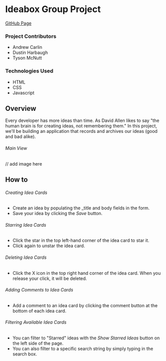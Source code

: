 Ideabox Group Project
======================
[GitHub Page](https://dustin-har.github.io/ideabox-boilerplate/)

### Project Contributors
* Andrew Carlin
* Dustin Harbaugh
* Tyson McNutt

### Technologies Used
* HTML
* CSS
* Javascript

Overview
---------
Every developer has more ideas than time. As David Allen likes to say "the human brain is for creating ideas, not remembering them." In this project, we'll be building an application that records and archives our ideas (good and bad alike).

###### Main View
// add image here


How to
-------
###### Creating Idea Cards
* Create an idea by populating the _title and body fields in the form.
* Save your idea by clicking the _Save_ button.

###### Starring Idea Cards
* Click the star in the top left-hand corner of the idea card to star it.
* Click again to unstar the idea card.

###### Deleting Idea Cards
* Click the X icon in the top right hand corner of the idea card. When you release your click, it will be deleted.

###### Adding Comments to Idea Cards
* Add a comment to an idea card by clicking the comment button at the bottom of each idea card.

###### Filtering Available Idea Cards
* You can filter to "Starred" ideas with the _Show Starred Ideas_ button on the left side of the page.
* You can also filter to a specific search string by simply typing in the search box.
